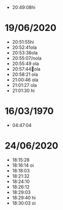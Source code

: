 - 20:49:08hi
# 19/06/2020
- 20:51:55hi
- 20:52:41ola
- 20:53:38ola
- 20:55:07/nola
- 20:55:49	ola
- 20:57:44ola
- 20:58:21
ola
- 21:00:46 ola
- 21:01:27 ola
- 21:01:30 hi
# 16/03/1970
- 04:47:04 
# 24/06/2020
- 18:15:28 
- 18:16:14 oi
- 18:18:03 
- 18:21:32 
- 18:24:10 
- 18:26:12 
- 18:29:03 
- 18:29:40 hi
- 18:30:03 oi
